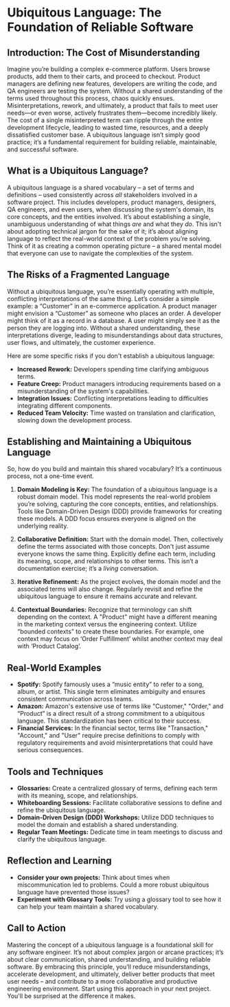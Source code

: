 # Ubiquitous Language: The Foundation of Reliable Software

## Introduction: The Cost of Misunderstanding

Imagine you’re building a complex e-commerce platform. Users browse products, add them to their carts, and proceed to checkout. Product managers are defining new features, developers are writing the code, and QA engineers are testing the system. Without a shared understanding of the terms used throughout this process, chaos quickly ensues. Misinterpretations, rework, and ultimately, a product that fails to meet user needs—or even worse, actively frustrates them—become incredibly likely. The cost of a single misinterpreted term can ripple through the entire development lifecycle, leading to wasted time, resources, and a deeply dissatisfied customer base. A ubiquitous language isn’t simply good practice; it’s a fundamental requirement for building reliable, maintainable, and successful software.

## What is a Ubiquitous Language?

A ubiquitous language is a shared vocabulary – a set of terms and definitions – used consistently across _all_ stakeholders involved in a software project. This includes developers, product managers, designers, QA engineers, and even users, when discussing the system's domain, its core concepts, and the entities involved. It’s about establishing a single, unambiguous understanding of what things _are_ and what they _do_. This isn't about adopting technical jargon for the sake of it; it’s about aligning language to reflect the real-world context of the problem you’re solving. Think of it as creating a common operating picture – a shared mental model that everyone can use to navigate the complexities of the system.

## The Risks of a Fragmented Language

Without a ubiquitous language, you’re essentially operating with multiple, conflicting interpretations of the same thing. Let’s consider a simple example: a “Customer” in an e-commerce application. A product manager might envision a “Customer” as someone who places an order. A developer might think of it as a record in a database. A user might simply see it as the person they are logging into. Without a shared understanding, these interpretations diverge, leading to misunderstandings about data structures, user flows, and ultimately, the customer experience.

Here are some specific risks if you don't establish a ubiquitous language:

- **Increased Rework:** Developers spending time clarifying ambiguous terms.
- **Feature Creep:** Product managers introducing requirements based on a misunderstanding of the system's capabilities.
- **Integration Issues:** Conflicting interpretations leading to difficulties integrating different components.
- **Reduced Team Velocity:** Time wasted on translation and clarification, slowing down the development process.

## Establishing and Maintaining a Ubiquitous Language

So, how do you build and maintain this shared vocabulary? It’s a continuous process, not a one-time event.

1.  **Domain Modeling is Key:** The foundation of a ubiquitous language is a robust domain model. This model represents the real-world problem you’re solving, capturing the core concepts, entities, and relationships. Tools like Domain-Driven Design (DDD) provide frameworks for creating these models. A DDD focus ensures everyone is aligned on the underlying reality.

2.  **Collaborative Definition:** Start with the domain model. Then, collectively define the terms associated with those concepts. Don't just assume everyone knows the same thing. Explicitly define each term, including its meaning, scope, and relationships to other terms. This isn’t a documentation exercise; it’s a _living_ conversation.

3.  **Iterative Refinement:** As the project evolves, the domain model and the associated terms will also change. Regularly revisit and refine the ubiquitous language to ensure it remains accurate and relevant.

4.  **Contextual Boundaries:** Recognize that terminology can shift depending on the context. A "Product" might have a different meaning in the marketing context versus the engineering context. Utilize “bounded contexts” to create these boundaries. For example, one context may focus on ‘Order Fulfillment’ whilst another context may deal with ‘Product Catalog’.

## Real-World Examples

- **Spotify:** Spotify famously uses a “music entity” to refer to a song, album, or artist. This single term eliminates ambiguity and ensures consistent communication across teams.
- **Amazon:** Amazon's extensive use of terms like "Customer," "Order," and “Product” is a direct result of a strong commitment to a ubiquitous language. This standardization has been critical to their success.
- **Financial Services:** In the financial sector, terms like "Transaction," "Account," and "User" require precise definitions to comply with regulatory requirements and avoid misinterpretations that could have serious consequences.

## Tools and Techniques

- **Glossaries:** Create a centralized glossary of terms, defining each term with its meaning, scope, and relationships.
- **Whiteboarding Sessions:** Facilitate collaborative sessions to define and refine the ubiquitous language.
- **Domain-Driven Design (DDD) Workshops:** Utilize DDD techniques to model the domain and establish a shared understanding.
- **Regular Team Meetings:** Dedicate time in team meetings to discuss and clarify the ubiquitous language.

## Reflection and Learning

- **Consider your own projects:** Think about times when miscommunication led to problems. Could a more robust ubiquitous language have prevented those issues?
- **Experiment with Glossary Tools:** Try using a glossary tool to see how it can help your team maintain a shared vocabulary.

## Call to Action

Mastering the concept of a ubiquitous language is a foundational skill for any software engineer. It’s not about complex jargon or arcane practices; it’s about clear communication, shared understanding, and building reliable software. By embracing this principle, you’ll reduce misunderstandings, accelerate development, and ultimately, deliver better products that meet user needs – and contribute to a more collaborative and productive engineering environment. Start using this approach in your next project. You'll be surprised at the difference it makes.

